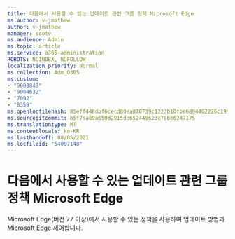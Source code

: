```yaml
---
title: 다음에서 사용할 수 있는 업데이트 관련 그룹 정책 Microsoft Edge
ms.author: v-jmathew
author: v-jmathew
manager: scotv
ms.audience: Admin
ms.topic: article
ms.service: o365-administration
ROBOTS: NOINDEX, NOFOLLOW
localization_priority: Normal
ms.collection: Adm_O365
ms.custom:
- "9003843"
- "9004632"
- "7092"
- "8359"
ms.openlocfilehash: 85eff448dbf6cecd80ea870739c1223b10fbe6894462226c19fd9aae26faad6b
ms.sourcegitcommit: b5f7da89a650d2915dc652449623c78be6247175
ms.translationtype: MT
ms.contentlocale: ko-KR
ms.lasthandoff: 08/05/2021
ms.locfileid: "54007148"
---
```

# <a name="use-update-related-group-policies-available-in-microsoft-edge"></a>다음에서 사용할 수 있는 업데이트 관련 그룹 정책 Microsoft Edge

Microsoft Edge(버전 77 이상)에서 사용할 수 있는 정책을 사용하여 업데이트 방법과 Microsoft Edge 제어합니다. [](https://go.microsoft.com/fwlink/?linkid=2134862)
